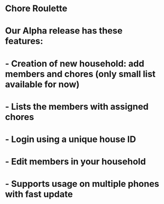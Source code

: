 # Chore Roulette
# Our Alpha release has these features:
# - Creation of new household: add members and chores (only small list available for now)
# - Lists the members with assigned chores
# - Login using a unique house ID
# - Edit members in your household
# - Supports usage on multiple phones with fast update
